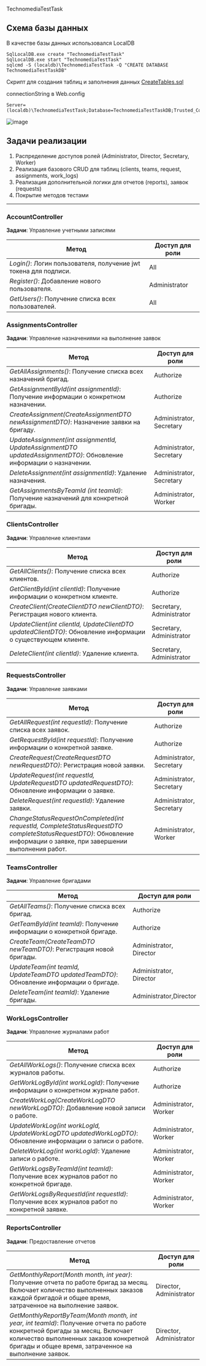 TechnomediaTestTask

Схема базы данных
----

В качестве базы данных использовался LocalDB
```
SqlLocalDB.exe create "TechnomediaTestTask"
SqlLocalDB.exe start "TechnomediaTestTask"  
sqlcmd -S (localdb)\TechnomediaTestTask -Q "CREATE DATABASE TechnomediaTestTaskDB"
```
Скрипт для создания таблиц и заполнения данных [CreateTables.sql](https://github.com/Bayard1213/TechnomediaTestTask/blob/master/database/CreateTables.sql)

connectionString в Web.config
```
Server=(localdb)\TechnomediaTestTask;Database=TechnomediaTestTaskDB;Trusted_Connection=True;MultipleActiveResultSets=true
```
![image](https://github.com/Bayard1213/TechnomediaTestTask/blob/master/database/database.png?raw=true)

Задачи реализации
----

 1. Распределение доступов ролей (Administrator, Director, Secretary, Worker)
 2. Реализация базового CRUD для таблиц (clients, teams, request, assignments, work_logs)
 3. Реализация дополнительной логики для отчетов (reports), заявок (requests)
 4. Покрытие методов тестами

----

### AccountController

**Задачи**: Управление учетными записями

|Метод|Доступ для роли|
|--|--|
|*Login()*: Логин пользователя, получение jwt токена для подписи.|All|
|*Register()*: Добавление нового пользователя.|Administrator|
|*GetUsers()*: Получение списка всех пользователей.|All|

### AssignmentsController

**Задачи**: Управление назначениями на выполнение заявок

|Метод|Доступ для роли|
|--|--|
|*GetAllAssignments()*: Получение списка всех назначений бригад.|Authorize|
|*GetAssignmentById(int assignmentId)*: Получение информации о конкретном назначении.|Authorize|
|*CreateAssignment(CreateAssignmentDTO newAssignmentDTO)*: Назначение заявки на бригаду.|Administrator, Secretary|
|*UpdateAssignment(int assignmentId, UpdateAssignmentDTO updatedAssignmentDTO)*: Обновление информации о назначении.|Administrator, Secretary|
|*DeleteAssignment(int assignmentId)*: Удаление назначения.|Administrator, Secretary|
|*GetAssignmentsByTeamId (int teamId)*: Получение назначений для конкретной бригады.|Administrator, Worker|

### ClientsController

**Задачи**: Управление клиентами

|Метод|Доступ для роли|
|--|--|
|*GetAllClients()*: Получение списка всех клиентов.|Authorize|
|*GetClientById(int clientId)*: Получение информации о конкретном клиенте.|Authorize|
|*CreateClient(CreateClientDTO newClientDTO)*: Регистрация нового клиента.|Secretary, Administrator|
|*UpdateClient(int clientId, UpdateClientDTO updatedClientDTO)*: Обновление информации о существующем клиенте.|Secretary, Administrator|
|*DeleteClient(int clientId)*: Удаление клиента.|Secretary, Administrator|

### RequestsController

**Задачи**: Управление заявками

|Метод|Доступ для роли|
|--|--|
|*GetAllRequest(int requestId)*: Получение списка всех заявок.|Authorize|
|*GetRequestById(int requestId)*: Получение информации о конкретной заявке.|Authorize|
|*CreateRequest(CreateRequestDTO newRequestDTO)*: Регистрация новой заявки.|Administrator, Secretary|
|*UpdateRequest(int requestId, UpdateRequestDTO updatedRequestDTO)*: Обновление информации о заявке.|Administrator, Secretary|
|*DeleteRequest(int requestId)*: Удаление заявки.|Administrator, Secretary|
|*ChangeStatusRequestOnCompleted(int requestId, CompleteStatusRequestDTO completeStatusRequestDTO)*: Обновление информации о заявке, при завершении выполнения работ.|Administrator, Worker|

### TeamsController

**Задачи**: Управление бригадами

|Метод|Доступ для роли|
|--|--|
|*GetAllTeams()*: Получение списка всех бригад.|Authorize|
|*GetTeamById(int teamId)*: Получение информации о конкретной бригаде.|Authorize|
|*CreateTeam(CreateTeamDTO newTeamDTO)*: Регистрация новой бригады.|Administrator, Director|
|*UpdateTeam(int teamId, UpdateTeamDTO updatedTeamDTO)*: Обновление информации о бригаде.|Administrator, Director|
|*DeleteTeam(int teamId)*: Удаление бригады.|Administrator,Director|

### WorkLogsController

**Задачи**: Управление журналами работ

|Метод|Доступ для роли|
|--|--|
|*GetAllWorkLogs()*: Получение списка всех журналов работы.|Authorize|
|*GetWorkLogById(int workLogId)*: Получение информации о конкретном журнале работ.|Authorize|
|*CreateWorkLog(CreateWorkLogDTO newWorkLogDTO)*: Добавление новой записи о работе.|Administrator, Worker|
|*UpdateWorkLog(int workLogId, UpdateWorkLogDTO updatedWorkLogDTO)*: Обновление информации о записи о работе.|Administrator, Worker|
|*DeleteWorkLog(int workLogId)*: Удаление записи о работе.|Administrator, Worker|
|*GetWorkLogsByTeamId(int teamId)*: Получение всех журналов работ по конкретной бригаде.|Administrator, Worker|
|*GetWorkLogsByRequestId(int requestId)*: Получение всех журналов работ по конкретной заявке.|Administrator, Worker|

### ReportsController 

**Задачи**: Предоставление отчетов

|Метод|Доступ для роли|
|--|--|
|*GetMonthlyReport(Month month, int year)*: Получение отчета по работе бригад за месяц. Включает количество выполненных заказов каждой бригадой и общее время, затраченное на выполнение заявок.|Director, Administrator|
|*GetMonthlyReportByTeam(Month month, int year, int teamId)*: Получение отчета по работе конкретной бригады за месяц. Включает количество выполненных заказов конкретной бригады и общее время, затраченное на выполнение заявок.|Director, Administrator|




